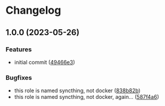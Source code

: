 # Changelog

## 1.0.0 (2023-05-26)


### Features

* initial commit ([49466e3](https://github.com/rolehippie/syncthing/commit/49466e3d0bd0a5768567960415d956dfc91459e6))


### Bugfixes

* this role is named syncthing, not docker ([838b82b](https://github.com/rolehippie/syncthing/commit/838b82b5f1f0b0fb39352f4e2cfa534be1c1988b))
* this role is named syncthing, not docker, again... ([587f4a6](https://github.com/rolehippie/syncthing/commit/587f4a68fcef5df1081d2529463d4a1f128041de))
